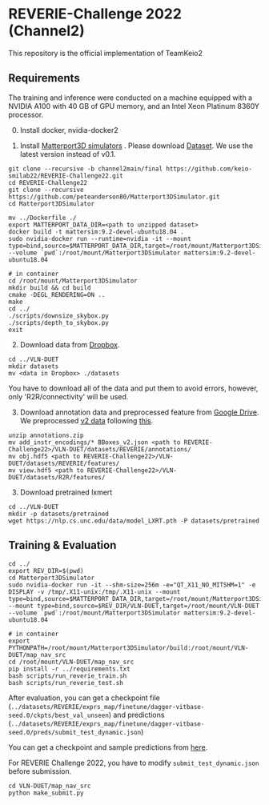 # REVERIE-Challenge 2022 (Channel2)

This repository is the official implementation of TeamKeio2

## Requirements
The training and inference were conducted on a machine equipped with a NVIDIA A100 with 40 GB of GPU memory, and an Intel Xeon Platinum 8360Y processor. 

0. Install docker, nvidia-docker2

1. Install [Matterport3D simulators](https://github.com/peteanderson80/Matterport3DSimulator) . Please download [Dataset](https://niessner.github.io/Matterport/). We use the latest version instead of v0.1.
```
git clone --recursive -b channel2main/final https://github.com/keio-smilab22/REVERIE-Challenge22.git
cd REVERIE-Challenge22
git clone --recursive https://github.com/peteanderson80/Matterport3DSimulator.git
cd Matterport3DSimulator

mv ../Dockerfile ./
export MATTERPORT_DATA_DIR=<path to unzipped dataset>
docker build -t mattersim:9.2-devel-ubuntu18.04 .
sudo nvidia-docker run --runtime=nvidia -it --mount type=bind,source=$MATTERPORT_DATA_DIR,target=/root/mount/Matterport3DSimulator/data --volume `pwd`:/root/mount/Matterport3DSimulator mattersim:9.2-devel-ubuntu18.04

# in container
cd /root/mount/Matterport3DSimulator
mkdir build && cd build
cmake -DEGL_RENDERING=ON ..
make
cd ../
./scripts/downsize_skybox.py
./scripts/depth_to_skybox.py
exit
```

2. Download data from [Dropbox](https://www.dropbox.com/sh/u3lhng7t2gq36td/AABAIdFnJxhhCg2ItpAhMtUBa?dl=0).
```
cd ../VLN-DUET
mkdir datasets
mv <data in Dropbox> ./datasets
```
You have to download all of the data and put them to avoid errors, however, only 'R2R/connectivity' will be used.

3. Download annotation data and preprocessed feature from [Google Drive](https://drive.google.com/drive/folders/1svrvFcpfLarWh-DO1hH4O8ZeYRRuoZ7t?usp=sharing). We preprocessed [v2 data](https://github.com/YuankaiQi/REVERIE/tree/master/tasks/REVERIE/data_v2) following [this](https://docs.google.com/document/d/1TWs_2eiFZ0QQZxfLE96IQ0zKSraT6nCiNdudiG-fgz0/edit?usp=sharing). 
```
unzip annotations.zip
mv add_instr_encodings/* BBoxes_v2.json <path to REVERIE-Challenge22>/VLN-DUET/datasets/REVERIE/annotations/
mv obj.hdf5 <path to REVERIE-Challenge22>/VLN-DUET/datasets/REVERIE/features/
mv view.hdf5 <path to REVERIE-Challenge22>/VLN-DUET/datasets/R2R/features/
```


3. Download pretrained lxmert
```
cd ../VLN-DUET
mkdir -p datasets/pretrained 
wget https://nlp.cs.unc.edu/data/model_LXRT.pth -P datasets/pretrained
```

## Training & Evaluation

```
cd ../
export REV_DIR=$(pwd)
cd Matterport3DSimulator
sudo nvidia-docker run -it --shm-size=256m -e="QT_X11_NO_MITSHM=1" -e DISPLAY -v /tmp/.X11-unix:/tmp/.X11-unix --mount type=bind,source=$MATTERPORT_DATA_DIR,target=/root/mount/Matterport3DSimulator/data,readonly --mount type=bind,source=$REV_DIR/VLN-DUET,target=/root/mount/VLN-DUET --volume `pwd`:/root/mount/Matterport3DSimulator mattersim:9.2-devel-ubuntu18.04

# in container
export PYTHONPATH=/root/mount/Matterport3DSimulator/build:/root/mount/VLN-DUET/map_nav_src
cd /root/mount/VLN-DUET/map_nav_src
pip install -r ../requirements.txt
bash scripts/run_reverie_train.sh
bash scripts/run_reverie_test.sh
```

After evaluation, you can get a checkpoint file (`../datasets/REVERIE/exprs_map/finetune/dagger-vitbase-seed.0/ckpts/best_val_unseen`) and predictions (`../datasets/REVERIE/exprs_map/finetune/dagger-vitbase-seed.0/preds/submit_test_dynamic.json`)

You can get a checkpoint and sample predictions from [here](https://drive.google.com/drive/u/2/folders/1svrvFcpfLarWh-DO1hH4O8ZeYRRuoZ7t).

For REVERIE Challenge 2022, you have to modify `submit_test_dynamic.json` before submission. 
```
cd VLN-DUET/map_nav_src
python make_submit.py
```
